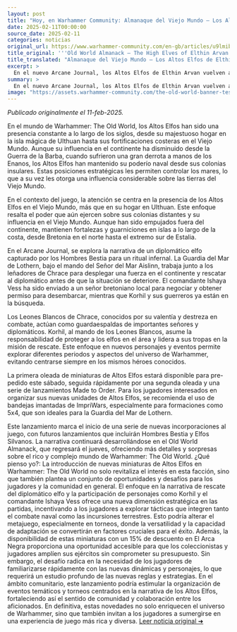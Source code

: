 ```yaml
---
layout: post
title: "Hoy, en Warhammer Community: Almanaque del Viejo Mundo – Los Altos Elfos de Elthin Arvan - Comunidad Warhammer"
date: 2025-02-11T00:00:00
source_date: 2025-02-11
categories: noticias
original_url: https://www.warhammer-community.com/en-gb/articles/u9lmibri/old-world-almanack-the-high-elves-of-elthin-arvan/
title_original: '''Old World Almanack – The High Elves of Elthin Arvan - Warhammer Community'''
title_translated: "Almanaque del Viejo Mundo – Los Altos Elfos de Elthin Arvan - Comunidad Warhammer"
excerpt: >
  En el nuevo Arcane Journal, los Altos Elfos de Elthin Arvan vuelven a cobrar protagonismo en el universo de The Old World. Desde su mítica isla de Ulthuan, estos maestros del mar mantienen su influencia a través de fortalezas costeras, a pesar de su antigua derrota ante los Enanos en la Guerra de la Barba. Con su regreso al tablero de juego, exploramos su papel como superpotencia naval y su intrincada red de diplomacia y comercio. Descubre cómo los Lothern Sea Guard y los valientes Leones Blancos de Chrace se embarcan en una misión de rescate que promete redefinir el equilibrio de poder en el Viejo Mundo.
summary: >
  En el nuevo Arcane Journal, los Altos Elfos de Elthin Arvan vuelven a cobrar protagonismo en el universo de The Old World. Desde su mítica isla de Ulthuan, estos maestros del mar mantienen su influencia a través de fortalezas costeras, a pesar de su antigua derrota ante los Enanos en la Guerra de la Barba. Con su regreso al tablero de juego, exploramos su papel como superpotencia naval y su intrincada red de diplomacia y comercio. Descubre cómo los Lothern Sea Guard y los valientes Leones Blancos de Chrace se embarcan en una misión de rescate que promete redefinir el equilibrio de poder en el Viejo Mundo.
image: "https://assets.warhammer-community.com/the-old-world-banner-test.jpg"
---
```


*Publicado originalmente el 11-feb-2025.*

En el mundo de Warhammer: The Old World, los Altos Elfos han sido una presencia constante a lo largo de los siglos, desde su majestuoso hogar en la isla mágica de Ulthuan hasta sus fortificaciones costeras en el Viejo Mundo. Aunque su influencia en el continente ha disminuido desde la Guerra de la Barba, cuando sufrieron una gran derrota a manos de los Enanos, los Altos Elfos han mantenido su poderío naval desde sus colonias insulares. Estas posiciones estratégicas les permiten controlar los mares, lo que a su vez les otorga una influencia considerable sobre las tierras del Viejo Mundo.

En el contexto del juego, la atención se centra en la presencia de los Altos Elfos en el Viejo Mundo, más que en su hogar en Ulthuan. Este enfoque resalta el poder que aún ejercen sobre sus colonias distantes y su influencia en el Viejo Mundo. Aunque han sido empujados fuera del continente, mantienen fortalezas y guarniciones en islas a lo largo de la costa, desde Bretonia en el norte hasta el extremo sur de Estalia.

En el Arcane Journal, se explora la narrativa de un diplomático elfo capturado por los Hombres Bestia para un ritual infernal. La Guardia del Mar de Lothern, bajo el mando del Señor del Mar Aislinn, trabaja junto a los leñadores de Chrace para desplegar una fuerza en el continente y rescatar al diplomático antes de que la situación se deteriore. El comandante Ishaya Vess ha sido enviado a un señor bretoniano local para negociar y obtener permiso para desembarcar, mientras que Korhil y sus guerreros ya están en la búsqueda.

Los Leones Blancos de Chrace, conocidos por su valentía y destreza en combate, actúan como guardaespaldas de importantes señores y diplomáticos. Korhil, al mando de los Leones Blancos, asume la responsabilidad de proteger a los elfos en el área y lidera a sus tropas en la misión de rescate. Este enfoque en nuevos personajes y eventos permite explorar diferentes periodos y aspectos del universo de Warhammer, evitando centrarse siempre en los mismos héroes conocidos.

La primera oleada de miniaturas de Altos Elfos estará disponible para pre-pedido este sábado, seguida rápidamente por una segunda oleada y una serie de lanzamientos Made to Order. Para los jugadores interesados en organizar sus nuevas unidades de Altos Elfos, se recomienda el uso de bandejas imantadas de ImpriWars, especialmente para formaciones como 5x4, que son ideales para la Guardia del Mar de Lothern.

Este lanzamiento marca el inicio de una serie de nuevas incorporaciones al juego, con futuros lanzamientos que incluirán Hombres Bestia y Elfos Silvanos. La narrativa continuará desarrollándose en el Old World Almanack, que regresará el jueves, ofreciendo más detalles y sorpresas sobre el rico y complejo mundo de Warhammer: The Old World.
¿Qué pienso yo?: La introducción de nuevas miniaturas de Altos Elfos en Warhammer: The Old World no solo revitaliza el interés en esta facción, sino que también plantea un conjunto de oportunidades y desafíos para los jugadores y la comunidad en general. El enfoque en la narrativa de rescate del diplomático elfo y la participación de personajes como Korhil y el comandante Ishaya Vess ofrece una nueva dimensión estratégica en las partidas, incentivando a los jugadores a explorar tácticas que integren tanto el combate naval como las incursiones terrestres. Esto podría alterar el metajuego, especialmente en torneos, donde la versatilidad y la capacidad de adaptación se convertirán en factores cruciales para el éxito. Además, la disponibilidad de estas miniaturas con un 15% de descuento en El Arca Negra proporciona una oportunidad accesible para que los coleccionistas y jugadores amplíen sus ejércitos sin comprometer su presupuesto. Sin embargo, el desafío radica en la necesidad de los jugadores de familiarizarse rápidamente con las nuevas dinámicas y personajes, lo que requerirá un estudio profundo de las nuevas reglas y estrategias. En el ámbito comunitario, este lanzamiento podría estimular la organización de eventos temáticos y torneos centrados en la narrativa de los Altos Elfos, fortaleciendo así el sentido de comunidad y colaboración entre los aficionados. En definitiva, estas novedades no solo enriquecen el universo de Warhammer, sino que también invitan a los jugadores a sumergirse en una experiencia de juego más rica y diversa.
[Leer noticia original ➜](https://www.warhammer-community.com/en-gb/articles/u9lmibri/old-world-almanack-the-high-elves-of-elthin-arvan/)

